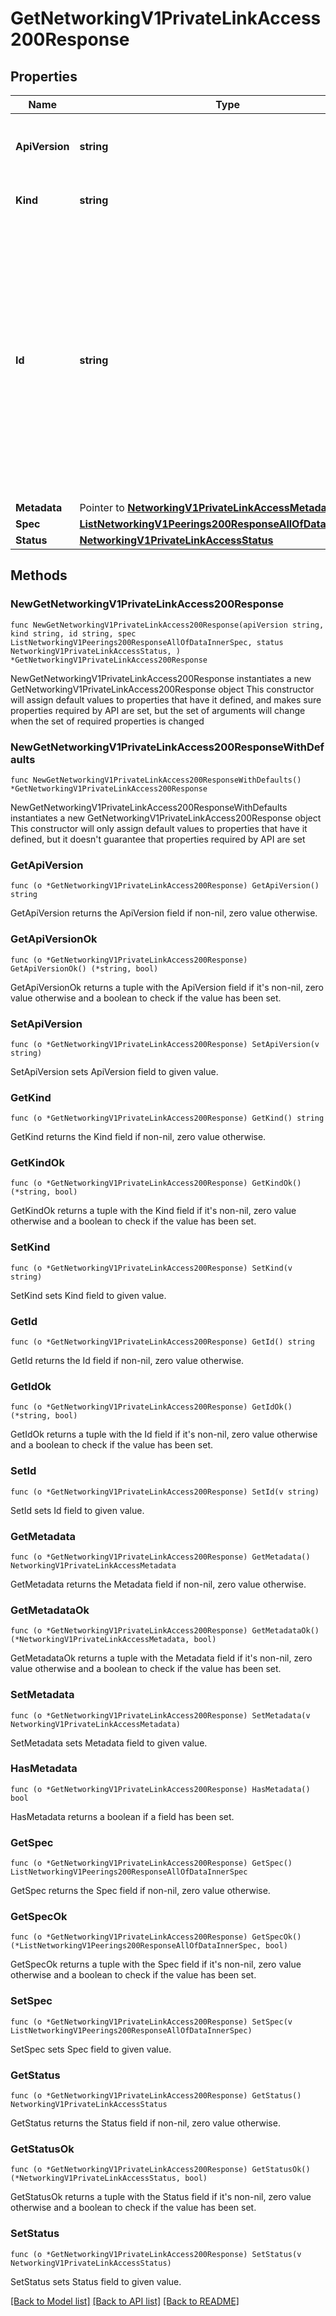 # GetNetworkingV1PrivateLinkAccess200Response

## Properties

Name | Type | Description | Notes
------------ | ------------- | ------------- | -------------
**ApiVersion** | **string** | APIVersion defines the schema version of this representation of a resource. | [readonly] 
**Kind** | **string** | Kind defines the object this REST resource represents. | [readonly] 
**Id** | **string** | ID is the \&quot;natural identifier\&quot; for an object within its scope/namespace; it is normally unique across time but not space. That is, you can assume that the ID will not be reclaimed and reused after an object is deleted (\&quot;time\&quot;); however, it may collide with IDs for other object &#x60;kinds&#x60; or objects of the same &#x60;kind&#x60; within a different scope/namespace (\&quot;space\&quot;). | [readonly] 
**Metadata** | Pointer to [**NetworkingV1PrivateLinkAccessMetadata**](NetworkingV1PrivateLinkAccessMetadata.md) |  | [optional] 
**Spec** | [**ListNetworkingV1Peerings200ResponseAllOfDataInnerSpec**](ListNetworkingV1Peerings200ResponseAllOfDataInnerSpec.md) |  | 
**Status** | [**NetworkingV1PrivateLinkAccessStatus**](NetworkingV1PrivateLinkAccessStatus.md) |  | 

## Methods

### NewGetNetworkingV1PrivateLinkAccess200Response

`func NewGetNetworkingV1PrivateLinkAccess200Response(apiVersion string, kind string, id string, spec ListNetworkingV1Peerings200ResponseAllOfDataInnerSpec, status NetworkingV1PrivateLinkAccessStatus, ) *GetNetworkingV1PrivateLinkAccess200Response`

NewGetNetworkingV1PrivateLinkAccess200Response instantiates a new GetNetworkingV1PrivateLinkAccess200Response object
This constructor will assign default values to properties that have it defined,
and makes sure properties required by API are set, but the set of arguments
will change when the set of required properties is changed

### NewGetNetworkingV1PrivateLinkAccess200ResponseWithDefaults

`func NewGetNetworkingV1PrivateLinkAccess200ResponseWithDefaults() *GetNetworkingV1PrivateLinkAccess200Response`

NewGetNetworkingV1PrivateLinkAccess200ResponseWithDefaults instantiates a new GetNetworkingV1PrivateLinkAccess200Response object
This constructor will only assign default values to properties that have it defined,
but it doesn't guarantee that properties required by API are set

### GetApiVersion

`func (o *GetNetworkingV1PrivateLinkAccess200Response) GetApiVersion() string`

GetApiVersion returns the ApiVersion field if non-nil, zero value otherwise.

### GetApiVersionOk

`func (o *GetNetworkingV1PrivateLinkAccess200Response) GetApiVersionOk() (*string, bool)`

GetApiVersionOk returns a tuple with the ApiVersion field if it's non-nil, zero value otherwise
and a boolean to check if the value has been set.

### SetApiVersion

`func (o *GetNetworkingV1PrivateLinkAccess200Response) SetApiVersion(v string)`

SetApiVersion sets ApiVersion field to given value.


### GetKind

`func (o *GetNetworkingV1PrivateLinkAccess200Response) GetKind() string`

GetKind returns the Kind field if non-nil, zero value otherwise.

### GetKindOk

`func (o *GetNetworkingV1PrivateLinkAccess200Response) GetKindOk() (*string, bool)`

GetKindOk returns a tuple with the Kind field if it's non-nil, zero value otherwise
and a boolean to check if the value has been set.

### SetKind

`func (o *GetNetworkingV1PrivateLinkAccess200Response) SetKind(v string)`

SetKind sets Kind field to given value.


### GetId

`func (o *GetNetworkingV1PrivateLinkAccess200Response) GetId() string`

GetId returns the Id field if non-nil, zero value otherwise.

### GetIdOk

`func (o *GetNetworkingV1PrivateLinkAccess200Response) GetIdOk() (*string, bool)`

GetIdOk returns a tuple with the Id field if it's non-nil, zero value otherwise
and a boolean to check if the value has been set.

### SetId

`func (o *GetNetworkingV1PrivateLinkAccess200Response) SetId(v string)`

SetId sets Id field to given value.


### GetMetadata

`func (o *GetNetworkingV1PrivateLinkAccess200Response) GetMetadata() NetworkingV1PrivateLinkAccessMetadata`

GetMetadata returns the Metadata field if non-nil, zero value otherwise.

### GetMetadataOk

`func (o *GetNetworkingV1PrivateLinkAccess200Response) GetMetadataOk() (*NetworkingV1PrivateLinkAccessMetadata, bool)`

GetMetadataOk returns a tuple with the Metadata field if it's non-nil, zero value otherwise
and a boolean to check if the value has been set.

### SetMetadata

`func (o *GetNetworkingV1PrivateLinkAccess200Response) SetMetadata(v NetworkingV1PrivateLinkAccessMetadata)`

SetMetadata sets Metadata field to given value.

### HasMetadata

`func (o *GetNetworkingV1PrivateLinkAccess200Response) HasMetadata() bool`

HasMetadata returns a boolean if a field has been set.

### GetSpec

`func (o *GetNetworkingV1PrivateLinkAccess200Response) GetSpec() ListNetworkingV1Peerings200ResponseAllOfDataInnerSpec`

GetSpec returns the Spec field if non-nil, zero value otherwise.

### GetSpecOk

`func (o *GetNetworkingV1PrivateLinkAccess200Response) GetSpecOk() (*ListNetworkingV1Peerings200ResponseAllOfDataInnerSpec, bool)`

GetSpecOk returns a tuple with the Spec field if it's non-nil, zero value otherwise
and a boolean to check if the value has been set.

### SetSpec

`func (o *GetNetworkingV1PrivateLinkAccess200Response) SetSpec(v ListNetworkingV1Peerings200ResponseAllOfDataInnerSpec)`

SetSpec sets Spec field to given value.


### GetStatus

`func (o *GetNetworkingV1PrivateLinkAccess200Response) GetStatus() NetworkingV1PrivateLinkAccessStatus`

GetStatus returns the Status field if non-nil, zero value otherwise.

### GetStatusOk

`func (o *GetNetworkingV1PrivateLinkAccess200Response) GetStatusOk() (*NetworkingV1PrivateLinkAccessStatus, bool)`

GetStatusOk returns a tuple with the Status field if it's non-nil, zero value otherwise
and a boolean to check if the value has been set.

### SetStatus

`func (o *GetNetworkingV1PrivateLinkAccess200Response) SetStatus(v NetworkingV1PrivateLinkAccessStatus)`

SetStatus sets Status field to given value.



[[Back to Model list]](../README.md#documentation-for-models) [[Back to API list]](../README.md#documentation-for-api-endpoints) [[Back to README]](../README.md)


